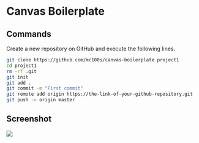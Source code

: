 # Canvas Boilerplate

## Commands

Create a new repository on GitHub and execute the following lines.

```sh
git clone https://github.com/mc100s/canvas-boilerplate project1
cd project1
rm -rf .git
git init
git add .
git commit -m "First commit"
git remote add origin https://the-link-of-your-github-repository.git 
git push -u origin master
```

## Screenshot

![](https://i.imgur.com/AAuhRGL.png)
